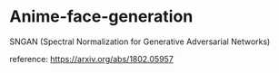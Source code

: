 # Anime-face-generation
SNGAN (Spectral Normalization for Generative Adversarial Networks)

reference: https://arxiv.org/abs/1802.05957
